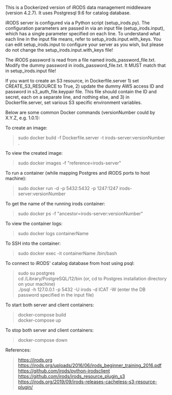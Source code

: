 This is a Dockerized version of iRODS data management middleware (version 4.2.7). It uses Postgresql 9.6 for catalog database.

iRODS server is configured via a Python script (setup_irods.py). The configuration parameters are passed in via 
an input file (setup_irods.input), which has a single parameter specified on each line. To understand what each line in 
the input file means, refer to setup_irods.input.with_keys. You can edit setup_irods.input to configure your server as you wish, 
but please do not change the setup_irods.input.with_keys file!

The iRODS password is read from a file named irods_password_file.txt. Modify the dummy password in irods_password_file.txt. It MUST 
match that in setup_irods.input file!

If you want to create an S3 resource, in Dockerfile.server 1) set CREATE_S3_RESOURCE to True, 2) update the dummy AWS access ID and password 
in s3_auth_file.keypair file. This file should contain the ID and secret, each on a separate line, and nothing else, and 3) in Dockerfile.server,
set various S3 specific environment variables.  

Below are some common Docker commands (versionNumber could by X.Y.Z, e.g. 1.0.1):

To create an image:
> sudo docker build -f Dockerfile.server -t irods-server:versionNumber .

To view the created image:
> sudo docker images -f "reference=irods-server"

To run a container (while mapping Postgres and iRODS ports to host machine):
> sudo docker run -d -p 5432:5432 -p 1247:1247 irods-server:versionNumber

To get the name of the running irods container:
> sudo docker ps -f "ancestor=irods-server:versionNumber"

To view the container logs:
> sudo docker logs containerName

To SSH into the container:
> sudo docker exec -it containerName /bin/bash

To connect to iRODS' catalog database from host using psql:
> sudo su postgres\
> cd /Library/PostgreSQL/12/bin (or, cd to Postgres installation directory on your machine)\
> ./psql -h 127.0.0.1 -p 5432 -U irods -d ICAT -W (enter the DB password specified in the input file)

To start both server and client containers:
> docker-compose build\
> docker-compose up

To stop both server and client containers:
> docker-compose down

References:

> https://irods.org \
> https://irods.org/uploads/2016/06/irods_beginner_training_2016.pdf \
> https://github.com/irods/python-irodsclient \
> https://github.com/irods/irods_resource_plugin_s3 \
> https://irods.org/2019/09/irods-releases-cacheless-s3-resource-plugin/
